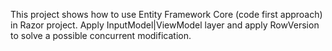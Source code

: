 
This project shows how to use Entity Framework Core (code first approach) in Razor project.
Apply InputModel|ViewModel layer and apply RowVersion to solve a possible concurrent modification.	
	
	
	
